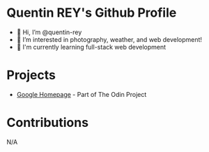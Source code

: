 # Quentin REY's Github Profile

- 👋 Hi, I’m @quentin-rey
- 👀 I’m interested in photography, weather, and web development!
- 🌱 I'm currently learning full-stack web development

# Projects

* [Google Homepage](google-homepage/) - Part of The Odin Project

# Contributions

N/A